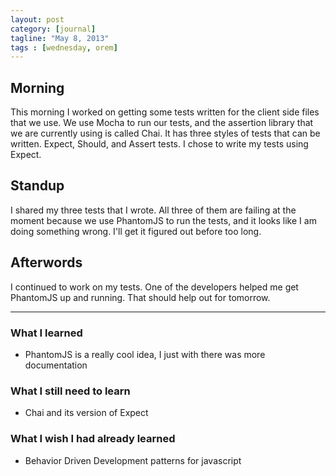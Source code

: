 ```yaml
---
layout: post
category: [journal]
tagline: "May 8, 2013"
tags : [wednesday, orem]
---
```

## Morning
This morning I worked on getting some tests written for the client side files that 
we use. We use Mocha to run our tests, and the assertion library that we are 
currently using is called Chai. It has three styles of tests that can be written. 
Expect, Should, and Assert tests. I chose to write my tests using Expect.

## Standup
I shared my three tests that I wrote. All three of them are failing at the moment 
because we use PhantomJS to run the tests, and it looks like I am doing something 
wrong. I'll get it figured out before too long.

## Afterwords
I continued to work on my tests. One of the developers helped me get PhantomJS up 
and running. That should help out for tomorrow.

- - -

### What I learned
+ PhantomJS is a really cool idea, I just with there was more documentation

### What I still need to learn
+ Chai and its version of Expect

### What I wish I had already learned
+ Behavior Driven Development patterns for javascript
